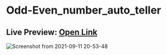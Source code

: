 # Odd-Even_number_auto_teller

## Live Preview:  [Open Link](https://maheshsangeet.github.io/Odd-Even_number_auto_teller/)

![Screenshot from 2021-09-11 20-53-48](https://user-images.githubusercontent.com/74812363/132980183-c1df61b9-2e7d-4d6d-9dab-7e4526234dd5.png)
